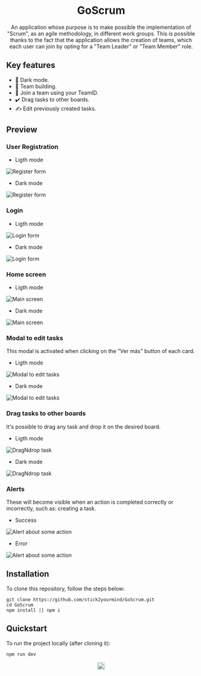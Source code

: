 # <center>GoScrum</center>

<center> 
An application whose purpose is to make possible the implementation of "Scrum", as an agile methodology, in different work groups.
This is possible thanks to the fact that the application allows the creation of teams, which each user can join by opting for a "Team Leader" or "Team Member" role.
</center>

## Key features

- 🌙​ Dark mode.
- 🚀​ Team building.
- 🤝​ Join a team using your TeamID.
- ​✔️​ Drag tasks to other boards.
- ✍️​ Edit previously created tasks.

## Preview

### User Registration

- Ligth mode

![Register form](src/assets/Register.png)

- Dark mode

![Register form](src/assets/Register-Dark.png)
### Login

- Ligth mode

![Login form](src/assets/Login.png)

- Dark mode

![Login form](src/assets/Login-Dark.png)

### Home screen

- Ligth mode

![Main screen](src/assets/HomeScreen.png)

- Dark mode

![Main screen](src/assets/HomeScreen-Dark.png)

### Modal to edit tasks


This modal is activated when clicking on the "Ver más" button of each card.

- Ligth mode

![Modal to edit tasks](src/assets/Modal-EditarTarea.png)

- Dark mode

![Modal to edit tasks](src/assets/Modal-EditarTarea-Dark.png)

### Drag tasks to other boards

It's possible to drag any task and drop it on the desired board.

- Ligth mode

![DragNdrop task](src/assets/DragNdrop.png)

- Dark mode

![DragNdrop task](src/assets/DragNdrop-Dark.png)

### Alerts

These will become visible when an action is completed correctly or incorrectly, such as: creating a task.

- Success

![Alert about some action](src/assets/Toast-success.png)

- Error

![Alert about some action](src/assets/Toast-error.png)

## Installation

To clone this repository, follow the steps below:

```fix
git clone https://github.com/stick2yourmind/GoScrum.git
cd GoScrum
npm install || npm i
```

## Quickstart

To run the project locally (after cloning it):

```fix
npm run dev
```

<center>
<img src='src/assets/GoScrum.png' height="20" />
</center>
